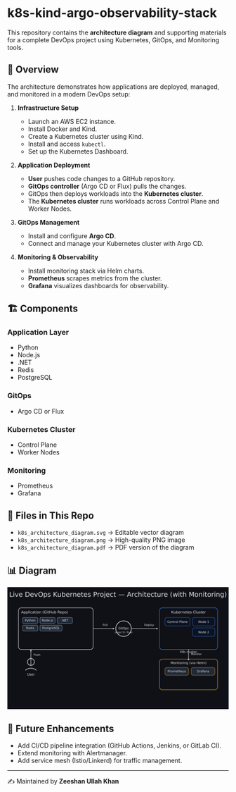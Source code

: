 # k8s-kind-argo-observability-stack

This repository contains the **architecture diagram** and supporting materials for a complete DevOps project using Kubernetes, GitOps, and Monitoring tools.

## 📌 Overview
The architecture demonstrates how applications are deployed, managed, and monitored in a modern DevOps setup:

1. **Infrastructure Setup**
   - Launch an AWS EC2 instance.
   - Install Docker and Kind.
   - Create a Kubernetes cluster using Kind.
   - Install and access `kubectl`.
   - Set up the Kubernetes Dashboard.

2. **Application Deployment**
   - **User** pushes code changes to a GitHub repository.
   - **GitOps controller** (Argo CD or Flux) pulls the changes.
   - GitOps then deploys workloads into the **Kubernetes cluster**.
   - The **Kubernetes cluster** runs workloads across Control Plane and Worker Nodes.

3. **GitOps Management**
   - Install and configure **Argo CD**.
   - Connect and manage your Kubernetes cluster with Argo CD.

4. **Monitoring & Observability**
   - Install monitoring stack via Helm charts.
   - **Prometheus** scrapes metrics from the cluster.
   - **Grafana** visualizes dashboards for observability.

## 🏗️ Components

### Application Layer
- Python
- Node.js
- .NET
- Redis
- PostgreSQL

### GitOps
- Argo CD or Flux

### Kubernetes Cluster
- Control Plane
- Worker Nodes

### Monitoring
- Prometheus
- Grafana

## 📂 Files in This Repo
- `k8s_architecture_diagram.svg` → Editable vector diagram
- `k8s_architecture_diagram.png` → High-quality PNG image
- `k8s_architecture_diagram.pdf` → PDF version of the diagram

## 📊 Diagram

![Kubernetes Architecture](./k8s-kind-argo-observability-stack.png)

## 🔮 Future Enhancements
- Add CI/CD pipeline integration (GitHub Actions, Jenkins, or GitLab CI).
- Extend monitoring with Alertmanager.
- Add service mesh (Istio/Linkerd) for traffic management.

---
✍️ Maintained by **Zeeshan Ullah Khan**


